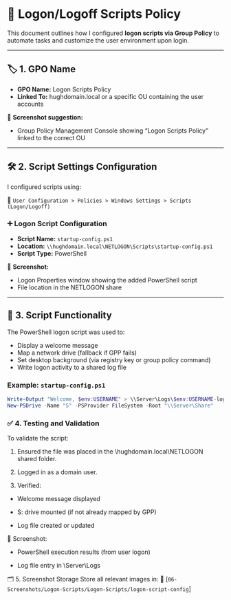 # 🔁 Logon/Logoff Scripts Policy

This document outlines how I configured **logon scripts via Group Policy** to automate tasks and customize the user environment upon login.

---

## 🏷️ 1. GPO Name

- **GPO Name:** Logon Scripts Policy  
- **Linked To:** hughdomain.local or a specific OU containing the user accounts

📸 **Screenshot suggestion:**
- Group Policy Management Console showing “Logon Scripts Policy” linked to the correct OU

---

## 🛠️ 2. Script Settings Configuration

I configured scripts using:

📂 `User Configuration > Policies > Windows Settings > Scripts (Logon/Logoff)`

### ➕ Logon Script Configuration

- **Script Name:** `startup-config.ps1`  
- **Location:** `\\hughdomain.local\NETLOGON\Scripts\startup-config.ps1`  
- **Script Type:** PowerShell

📸 **Screenshot:**
- Logon Properties window showing the added PowerShell script  
- File location in the NETLOGON share

---

## 🔧 3. Script Functionality

The PowerShell logon script was used to:

- Display a welcome message  
- Map a network drive (fallback if GPP fails)  
- Set desktop background (via registry key or group policy command)  
- Write logon activity to a shared log file

### Example: `startup-config.ps1`

```powershell
Write-Output "Welcome, $env:USERNAME" > \\Server\Logs\$env:USERNAME-logon.txt
New-PSDrive -Name "S" -PSProvider FileSystem -Root "\\Server\Share"
```

### ✅ 4. Testing and Validation
To validate the script:

1. Ensured the file was placed in the \\hughdomain.local\NETLOGON shared folder.

2. Logged in as a domain user.

3. Verified:

  * Welcome message displayed

  * S: drive mounted (if not already mapped by GPP)

  * Log file created or updated

📸 Screenshot:

- PowerShell execution results (from user logon)

- Log file entry in \\Server\Logs

🗂️ 5. Screenshot Storage
Store all relevant images in:
📂 [`06-Screenshots/Logon-Scripts/Logon-Scripts/logon-script-config`]
